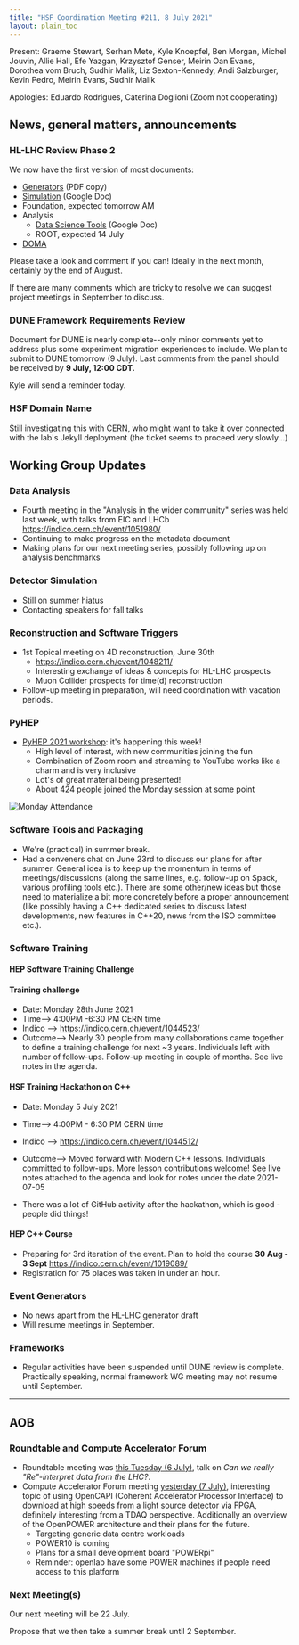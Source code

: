 ```yaml
---
title: "HSF Coordination Meeting #211, 8 July 2021"
layout: plain_toc
---
```


Present: Graeme Stewart, Serhan Mete, Kyle Knoepfel, Ben Morgan, Michel Jouvin,
Allie Hall, Efe Yazgan, Krzysztof Genser, Meirin Oan Evans, Dorothea vom Bruch,
Sudhir Malik, Liz Sexton-Kennedy, Andi Salzburger, Kevin Pedro, Meirin Evans,
Sudhir Malik

Apologies: Eduardo Rodrigues, Caterina Doglioni (Zoom not cooperating)

## News, general matters, announcements

### HL-LHC Review Phase 2

We now have the first version of most documents:

- [Generators](https://drive.google.com/file/d/18_ID_XLw4K1AjaYXuQC2pdNjZEWWbhk4/view?usp=sharing)
  (PDF copy)
- [Simulation](https://docs.google.com/document/d/1Rl9PH43gEWSzYtELT12-77zi-uW1avz8uClL44wcDvE/edit?usp=sharing)
  (Google Doc)
- Foundation, expected tomorrow AM
- Analysis
  - [Data Science Tools](https://docs.google.com/document/d/13b1icyAsr99gPqgTQo5-Lso5x6aotdvVXe8lXjD5YvY/edit?usp=sharing)
    (Google Doc)
  - ROOT, expected 14 July
- [DOMA](https://www.overleaf.com/read/gkbppxdvcvvf)

Please take a look and comment if you can! Ideally in the next month, certainly
by the end of August.

If there are many comments which are tricky to resolve we can suggest project
meetings in September to discuss.

### DUNE Framework Requirements Review

Document for DUNE is nearly complete--only minor comments yet to address plus
some experiment migration experiences to include. We plan to submit to DUNE
tomorrow (9 July). Last comments from the panel should be received by **9 July,
12:00 CDT.**

Kyle will send a reminder today.

### HSF Domain Name

Still investigating this with CERN, who might want to take it over connected
with the lab's Jekyll deployment (the ticket seems to proceed very slowly...)

## Working Group Updates

### Data Analysis

- Fourth meeting in the "Analysis in the wider community" series was held last
  week, with talks from EIC and LHCb <https://indico.cern.ch/event/1051980/>
- Continuing to make progress on the metadata document
- Making plans for our next meeting series, possibly following up on analysis
  benchmarks

### Detector Simulation

- Still on summer hiatus
- Contacting speakers for fall talks

### Reconstruction and Software Triggers

- 1st Topical meeting on 4D reconstruction, June 30th
  - <https://indico.cern.ch/event/1048211/>
  - Interesting exchange of ideas & concepts for HL-LHC prospects
  - Muon Collider prospects for time(d) reconstruction
- Follow-up meeting in preparation, will need coordination with vacation
  periods.

### PyHEP

- [PyHEP 2021 workshop](https://indico.cern.ch/e/PyHEP2021): it's happening this
  week!
  - High level of interest, with new communities joining the fun
  - Combination of Zoom room and streaming to YouTube works like a charm and is
    very inclusive
  - Lot's of great material being presented!
  - About 424 people joined the Monday session at some point

![Monday Attendance](https://codimd.s3.shivering-isles.com/demo/uploads/upload_dda5d2bab4642c510df4f7cf7551cf9b.png)

### Software Tools and Packaging

- We're (practical) in summer break.
- Had a conveners chat on June 23rd to discuss our plans for after summer.
  General idea is to keep up the momentum in terms of meetings/discussions
  (along the same lines, e.g. follow-up on Spack, various profiling tools etc.).
  There are some other/new ideas but those need to materialize a bit more
  concretely before a proper announcement (like possibly having a C++ dedicated
  series to discuss latest developments, new features in C++20, news from the
  ISO committee etc.).

### Software Training

#### HEP Software Training Challenge

#### Training challenge

- Date: Monday 28th June 2021
- Time--> 4:00PM -6:30 PM CERN time
- Indico --> <https://indico.cern.ch/event/1044523/>
- Outcome--> Nearly 30 people from many collaborations came together to define a
  training challenge for next ~3 years. Individuals left with number of
  follow-ups. Follow-up meeting in couple of months. See live notes in the
  agenda.

#### HSF Training Hackathon on C++

- Date: Monday 5 July 2021
- Time--> 4:00PM - 6:30 PM CERN time
- Indico --> <https://indico.cern.ch/event/1044512/>
- Outcome--> Moved forward with Modern C++ lessons. Individuals committed to
  follow-ups. More lesson contributions welcome! See live notes attached to the
  agenda and look for notes under the date 2021-07-05

- There was a lot of GitHub activity after the hackathon, which is good - people
  did things!

#### HEP C++ Course

- Preparing for 3rd iteration of the event. Plan to hold the course **30 Aug - 3
  Sept** <https://indico.cern.ch/event/1019089/>
- Registration for 75 places was taken in under an hour.

### Event Generators

- No news apart from the HL-LHC generator draft
- Will resume meetings in September.

### Frameworks

- Regular activities have been suspended until DUNE review is complete.
  Practically speaking, normal framework WG meeting may not resume until
  September.

---

## AOB

### Roundtable and Compute Accelerator Forum

- Roundtable meeting was
  [this Tuesday (6 July)](https://indico.jlab.org/event/420/#day-2021-07-06),
  talk on _Can we really "Re"-interpret data from the LHC?_.
- Compute Accelerator Forum meeting
  [yesterday (7 July)](https://indico.cern.ch/event/975012/), interesting topic
  of using OpenCAPI (Coherent Accelerator Processor Interface) to download at
  high speeds from a light source detector via FPGA, definitely interesting from
  a TDAQ perspective. Additionally an overview of the OpenPOWER architecture and
  their plans for the future.
  - Targeting generic data centre workloads
  - POWER10 is coming
  - Plans for a small development board "POWERpi"
  - Reminder: openlab have some POWER machines if people need access to this
    platform

### Next Meeting(s)

Our next meeting will be 22 July.

Propose that we then take a summer break until 2 September.
